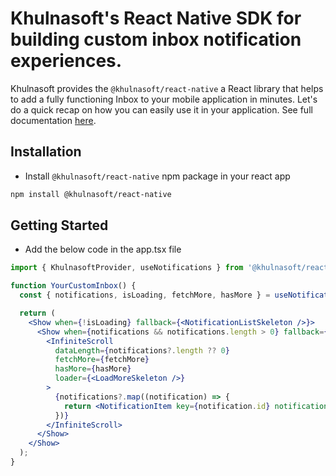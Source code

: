 # Khulnasoft's React Native SDK for building custom inbox notification experiences.

Khulnasoft provides the `@khulnasoft/react-native` a React library that helps to add a fully functioning Inbox to your mobile application in minutes. Let's do a quick recap on how you can easily use it in your application.
See full documentation [here](https://docs.khulnasoft.com/inbox/react-native/quickstart).

## Installation

- Install `@khulnasoft/react-native` npm package in your react app

```bash
npm install @khulnasoft/react-native
```

## Getting Started

- Add the below code in the app.tsx file

```jsx
import { KhulnasoftProvider, useNotifications } from '@khulnasoft/react-native';

function YourCustomInbox() {
  const { notifications, isLoading, fetchMore, hasMore } = useNotifications();

  return (
    <Show when={!isLoading} fallback={<NotificationListSkeleton />}>
      <Show when={notifications && notifications.length > 0} fallback={<EmptyNotificationList />}>
        <InfiniteScroll
          dataLength={notifications?.length ?? 0}
          fetchMore={fetchMore}
          hasMore={hasMore}
          loader={<LoadMoreSkeleton />}
        >
          {notifications?.map((notification) => {
            return <NotificationItem key={notification.id} notification={notification} />;
          })}
        </InfiniteScroll>
      </Show>
    </Show>
  );
}
```
